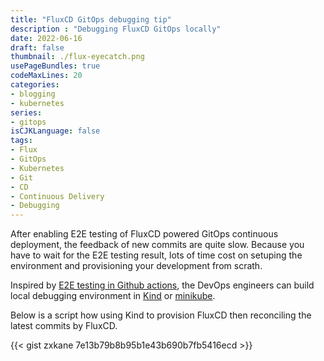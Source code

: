 ```yaml
---
title: "FluxCD GitOps debugging tip"
description : "Debugging FluxCD GitOps locally"
date: 2022-06-16
draft: false
thumbnail: ./flux-eyecatch.png
usePageBundles: true
codeMaxLines: 20
categories:
- blogging
- kubernetes
series:
- gitops
isCJKLanguage: false
tags:
- Flux
- GitOps
- Kubernetes
- Git
- CD
- Continuous Delivery
- Debugging
---
```


After enabling E2E testing of FluxCD powered GitOps continuous deployment, the feedback of new commits are quite slow.
Because you have to wait for the E2E testing result, lots of time cost on setuping the environment and provisioning 
your development from scrath.

Inspired by [E2E testing in Github actions][gitops-e2e], the DevOps engineers can build local debugging environment in
[Kind][kind] or [minikube][minikube].

<!--more-->

Below is a script how using Kind to provision FluxCD then reconciling the latest commits by FluxCD.

{{< gist zxkane 7e13b79b8b95b1e43b690b7fb5416ecd >}}

[gitops-e2e]: https://github.com/zxkane/eks-gitops/actions/workflows/e2e.yaml
[kind]: https://kind.sigs.k8s.io/
[minikube]: https://minikube.sigs.k8s.io/docs/start/